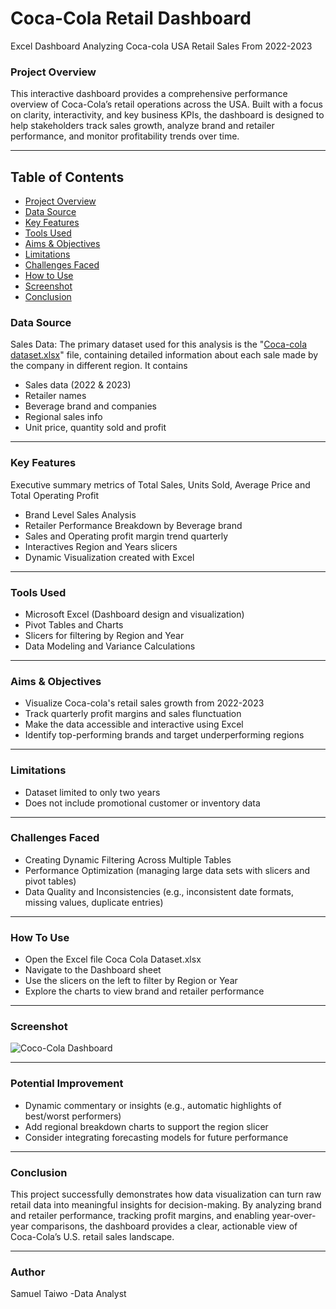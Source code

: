 # Coca-Cola Retail Dashboard
Excel Dashboard Analyzing Coca-cola USA Retail Sales From 2022-2023

### Project Overview

This interactive dashboard provides a comprehensive performance overview of Coca-Cola’s retail operations across the USA. Built with a focus on clarity, interactivity, and key business KPIs, the dashboard is designed to help stakeholders track sales growth, analyze brand and retailer performance, and monitor profitability trends over time.

---

## Table of Contents
- [Project Overview](#project-overview)
- [Data Source](#data-source)
- [Key Features](#key-features)
- [Tools Used](#tools-used)
- [Aims & Objectives](#aims--objectives)
- [Limitations](#limitations)
- [Challenges Faced](#challenges-faced)
- [How to Use](#how-to-use)
- [Screenshot](#screenshot)
- [Conclusion](#conclusion)

  
### Data Source

Sales Data: The primary dataset used for this analysis is the "[Coca-cola dataset.xlsx](https://github.com/user-attachments/files/20597896/Coca-cola.dataset.xlsx)" file, containing detailed information about each sale made by the company in different region. It contains
- Sales data (2022 & 2023)
- Retailer names
- Beverage brand and companies
- Regional sales info
- Unit price, quantity sold and profit
---

### Key Features
Executive summary metrics of Total Sales, Units Sold, Average Price and Total Operating Profit
- Brand Level Sales Analysis
- Retailer Performance Breakdown by Beverage brand
- Sales and Operating profit margin trend quarterly
- Interactives Region and Years slicers
- Dynamic Visualization created with Excel
---
### Tools Used
- Microsoft Excel (Dashboard design and visualization)
- Pivot Tables and Charts
- Slicers for filtering by Region and Year
- Data Modeling and Variance Calculations
---
 ### Aims & Objectives
 - Visualize Coca-cola's retail sales growth from 2022-2023
 - Track quarterly profit margins and sales flunctuation
 - Make the data accessible and interactive using Excel
 - Identify top-performing brands and target underperforming regions
---
### Limitations
  - Dataset limited to only two years
  - Does not include promotional customer or inventory data
---
 ### Challenges Faced
- Creating Dynamic Filtering Across Multiple Tables
- Performance Optimization (managing large data sets with slicers and pivot tables)
- Data Quality and Inconsistencies (e.g., inconsistent date formats, missing values, duplicate entries)
---
 ### How To Use
- Open the Excel file Coca Cola Dataset.xlsx
- Navigate to the Dashboard sheet
- Use the slicers on the left to filter by Region or Year
- Explore the charts to view brand and retailer performance
---
### Screenshot
![Coco-Cola Dashboard](https://github.com/user-attachments/assets/295473c8-b6d4-4019-9478-b811259b263e)


---

### Potential Improvement 
- Dynamic commentary or insights (e.g., automatic highlights of best/worst performers)
- Add regional breakdown charts to support the region slicer
- Consider integrating forecasting models for future performance

---

### Conclusion
This project successfully demonstrates how data visualization can turn raw retail data into meaningful insights for decision-making. By analyzing brand and retailer performance, tracking profit margins, and enabling year-over-year comparisons, the dashboard provides a clear, actionable view of Coca-Cola’s U.S. retail sales landscape.

---
### Author
Samuel Taiwo -Data Analyst







       
